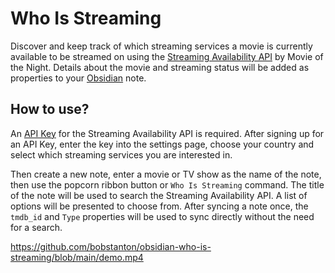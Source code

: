 # Who Is Streaming

Discover and keep track of which streaming services a movie is currently available to be streamed on using the [Streaming Availability API](https://www.movieofthenight.com/about/api) by Movie of the Night. Details about the movie and streaming status will be added as properties to your [Obsidian](https://obsidian.md) note. 


## How to use?

An [API Key](https://rapidapi.com/movie-of-the-night-movie-of-the-night-default/api/streaming-availability/pricing) for the Streaming Availability API is required. After signing up for an API Key, enter the key into the settings page, choose your country and select which streaming services you are interested in. 

Then create a new note, enter a movie or TV show as the name of the note, then use the popcorn ribbon button or `Who Is Streaming` command. The title of the note will be used to search the Streaming Availability API. A list of options will be presented to choose from. After syncing a note once, the `tmdb_id` and `Type` properties will be used to sync directly without the need for a search. 

https://github.com/bobstanton/obsidian-who-is-streaming/blob/main/demo.mp4

